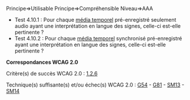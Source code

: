 Principe=>Utilisable
Principe=>Compréhensible
Niveau=>AAA

*   Test 4.10.1 : Pour chaque [média temporel](#mdia-temporel-type-son-vido-et-synchronis) pré-enregistré seulement audio ayant une interprétation en langue des signes, celle-ci est-elle pertinente ?
*   Test 4.10.2 : Pour chaque [média temporel](#mdia-temporel-type-son-vido-et-synchronis) synchronisé pré-enregistré ayant une interprétation en langue des signes, celle-ci est-elle pertinente ?

**Correspondances WCAG 2.0**

Critère(s) de succès WCAG 2.0 : [1.2.6](http://www.w3.org/Translations/WCAG20-fr/#media-equiv-sign)

Technique(s) suffisante(s) et/ou échec(s) WCAG 2.0 : [G54](http://www.w3.org/TR/WCAG-TECHS/G54.html) - [G81](http://www.w3.org/TR/WCAG-TECHS/G81.html) - [SM13](http://www.w3.org/TR/WCAG-TECHS/SM13.html) - [SM14](http://www.w3.org/TR/WCAG-TECHS/SM14.html)
